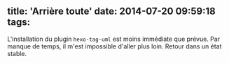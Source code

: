 title: 'Arrière toute'
date: 2014-07-20 09:59:18
tags:
---

L'installation du plugin `hexo-tag-uml` est moins immédiate que prévue. Par manque de temps, il m'est impossible d'aller plus loin.
Retour dans un état stable.



